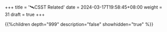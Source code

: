 +++
title = '🛰️CSST Related'
date = 2024-03-17T19:58:45+08:00
weight = 31
draft = true
+++

{{%children depth="999" description="false" showhidden="true" %}}